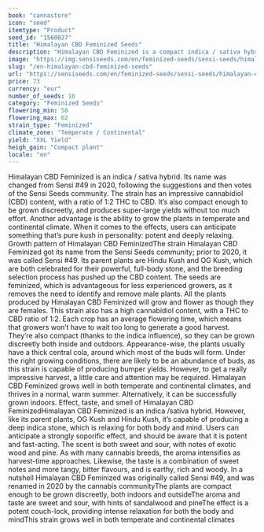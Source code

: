 ```yaml
---
book: "cannastore"
icon: "seed"
itemtype: "Product"
seed_id: "1560027"
title: "Himalayan CBD Feminized Seeds"
description: "Himalayan CBD Feminized is a compact indica / sativa hybrid, chosen by the cannabis community. The stone is potent and relaxing, the scent sweet and sour."
image: "https://img.sensiseeds.com/en/feminized-seeds/sensi-seeds/himalayan-cbd-feminized-image.png"
slug: "/en-himalayan-cbd-feminized-seeds"
url: "https://sensiseeds.com/en/feminized-seeds/sensi-seeds/himalayan-cbd-feminized?a_aid=cannastore"
price: 73
currency: "eur"
number_of_seeds: 10
category: "Feminized Seeds"
flowering_min: 58
flowering_max: 62
strain_type: "Feminized"
climate_zone: "Temperate / Continental"
yield: "XXL Yield"
heigh_gain: "Compact plant"
locale: "en"
---
```

Himalayan CBD Feminized is an indica / sativa hybrid. Its name was changed from Sensi #49 in 2020, following the suggestions and then votes of the Sensi Seeds community. The strain has an impressive cannabidiol (CBD) content, with a ratio of 1:2 THC to CBD. It’s also compact enough to be grown discreetly, and produces super-large yields without too much effort. Another advantage is the ability to grow the plants in temperate and continental climate. When it comes to the effects, users can anticipate something that’s pure kush in personality: potent and deeply relaxing. Growth pattern of Himalayan CBD FeminizedThe strain Himalayan CBD Feminized got its name from the Sensi Seeds community; prior to 2020, it was called Sensi #49. Its parent plants are Hindu Kush and OG Kush, which are both celebrated for their powerful, full-body stone, and the breeding selection process has pushed up the CBD content. The seeds are feminized, which is advantageous for less experienced growers, as it removes the need to identify and remove male plants. All the plants produced by Himalayan CBD Feminized will grow and flower as though they are females. This strain also has a high cannabidiol content, with a THC to CBD ratio of 1:2. Each crop has an average flowering time, which means that growers won’t have to wait too long to generate a good harvest. They’re also compact (thanks to the indica influence), so they can be grown discreetly both inside and outdoors. Appearance-wise, the plants usually have a thick central cola, around which most of the buds will form. Under the right growing conditions, there are likely to be an abundance of buds, as this strain is capable of producing bumper yields. However, to get a really impressive harvest, a little care and attention may be required. Himalayan CBD Feminized grows well in both temperate and continental climates, and thrives in a normal, warm summer. Alternatively, it can be successfully grown indoors. Effect, taste, and smell of Himalayan CBD FeminizedHimalayan CBD Feminized is an indica /sativa hybrid. However, like its parent plants, OG Kush and Hindu Kush, it’s capable of producing a deep indica stone, which is relaxing for both body and mind. Users can anticipate a strongly soporific effect, and should be aware that it is potent and fast-acting. The scent is both sweet and sour, with notes of exotic wood and pine. As with many cannabis breeds, the aroma intensifies as harvest-time approaches. Likewise, the taste is a combination of sweet notes and more tangy, bitter flavours, and is earthy, rich and woody. In a nutshell Himalayan CBD Feminized was originally called Sensi #49, and was renamed in 2020 by the cannabis communityThe plants are compact enough to be grown discreetly, both indoors and outsideThe aroma and taste are sweet and sour, with hints of sandalwood and pineThe effect is a potent couch-lock, providing intense relaxation for both the body and mindThis strain grows well in both temperate and continental climates
